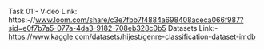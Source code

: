 Task 01:- 
Video Link: https:-//www.loom.com/share/c3e7fbb7f4884a698408aceca066f987?sid=e0f7b7a5-077a-4da3-9182-708eb328c0b5
Datasets Link:- https://www.kaggle.com/datasets/hijest/genre-classification-dataset-imdb
